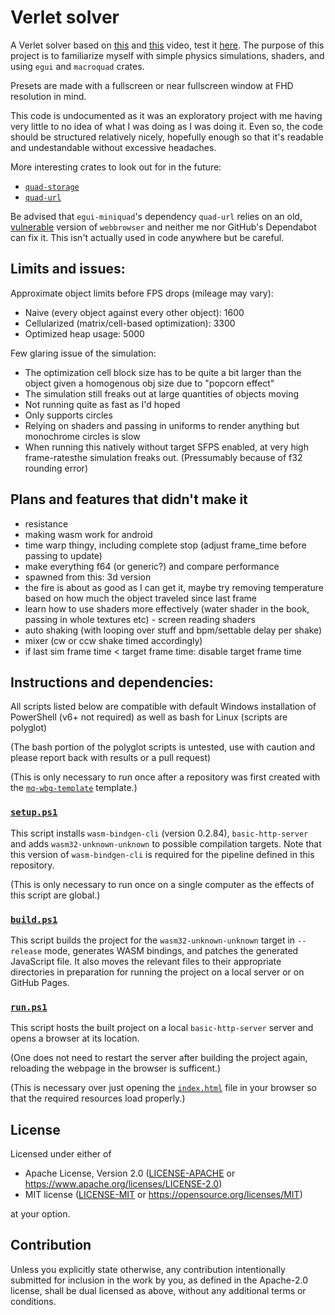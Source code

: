 # Verlet solver

A Verlet solver based on
[this](https://youtu.be/lS_qeBy3aQI) and
[this](https://youtu.be/9IULfQH7E90) video, test it
[here](https://ghtghoster.github.io/mq-verlet/).
The purpose of this project is to familiarize myself with simple physics
simulations, shaders, and using `egui` and `macroquad` crates.

Presets are made with a fullscreen or near fullscreen window at FHD resolution in mind.

This code is undocumented as it was an exploratory project with me having
very little to no idea of what I was doing as I was doing it. Even so,
the code should be structured relatively nicely, hopefully enough so
that it's readable and undestandable without excessive headaches.

More interesting crates to look out for in the future:
- [`quad-storage`](https://crates.io/crates/quad-storage)
- [`quad-url`](https://crates.io/crates/quad-url)

Be advised that `egui-miniquad`'s dependency `quad-url` relies on an old,
[vulnerable](https://github.com/advisories/GHSA-m589-mv4q-p7rj)
version of `webbrowser` and neither me nor GitHub's Dependabot can fix it.
This isn't actually used in code anywhere but be careful.

## Limits and issues:

Approximate object limits before FPS drops (mileage may vary):
- Naive (every object against every other object): 1600
- Cellularized (matrix/cell-based optimization): 3300
- Optimized heap usage: 5000

Few glaring issue of the simulation:
- The optimization cell block size has to be quite a bit larger than the object
  given a homogenous obj size due to "popcorn effect"
- The simulation still freaks out at large quantities of objects moving
- Not running quite as fast as I'd hoped
- Only supports circles
- Relying on shaders and passing in uniforms to render anything but monochrome
  circles is slow
- When running this natively without target SFPS enabled, at very high
  frame-ratesthe simulation freaks out. (Pressumably because of f32 rounding error)

## Plans and features that didn't make it

- resistance
- making wasm work for android
- time warp thingy, including complete stop (adjust frame_time before
  passing to update)
- make everything f64 (or generic?) and compare performance
- spawned from this: 3d version
- the fire is about as good as I can get it, maybe try removing temperature
  based on how much the object traveled since last frame
- learn how to use shaders more effectively (water shader in the book, passing
  in whole textures etc) - screen reading shaders
- auto shaking (with looping over stuff and bpm/settable delay per shake)
- mixer (cw or ccw shake timed accordingly)
- if last sim frame time < target frame time: disable target frame time

## Instructions and dependencies:

All scripts listed below are compatible with default Windows installation of
PowerShell (v6+ not required) as well as bash for Linux (scripts are polyglot)

(The bash portion of the polyglot scripts is untested, use with caution
and please report back with results or a pull request)

(This is only necessary to run once after a repository was first created with the
[`mq-wbg-template`](https://github.com/GhtGhoster/mq-wbg-template) template.) 

### [`setup.ps1`](setup.ps1)
This script installs `wasm-bindgen-cli` (version 0.2.84), `basic-http-server`
and adds `wasm32-unknown-unknown` to possible compilation targets.
Note that this version of `wasm-bindgen-cli` is required for the pipeline
defined in this repository.

(This is only necessary to run once on a single computer as the effects
of this script are global.)

### [`build.ps1`](build.ps1)
This script builds the project for the `wasm32-unknown-unknown` target in
`--release` mode, generates WASM bindings, and patches the generated JavaScript
file. It also moves the relevant files to their appropriate directories
in preparation for running the project on a local server or on GitHub Pages.

### [`run.ps1`](run.ps1)
This script hosts the built project on a local `basic-http-server`
server and opens a browser at its location.

(One does not need to restart the server after building the project again,
reloading the webpage in the browser is sufficent.)

(This is necessary over just opening the [`index.html`](index.html)
file in your browser so that the required resources load properly.)

## License

Licensed under either of

- Apache License, Version 2.0
  ([LICENSE-APACHE](LICENSE-APACHE) or https://www.apache.org/licenses/LICENSE-2.0)
- MIT license
  ([LICENSE-MIT](LICENSE-MIT) or https://opensource.org/licenses/MIT)

at your option.

## Contribution

Unless you explicitly state otherwise, any contribution intentionally submitted
for inclusion in the work by you, as defined in the Apache-2.0 license, shall be
dual licensed as above, without any additional terms or conditions.
